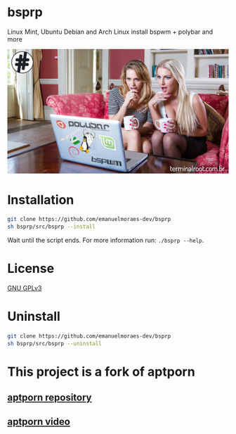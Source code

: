 # bsprp
Linux Mint, Ubuntu Debian and Arch Linux install bspwm + polybar and more

![aptporn](img/aptporn.jpg)

# Installation
```sh
git clone https://github.com/emanuelmoraes-dev/bsprp
sh bsprp/src/bsprp --install
```

Wait until the script ends. For more information run: `./bsprp --help`.

# License
[GNU GPLv3](LICENSE)

# Uninstall
```sh
git clone https://github.com/emanuelmoraes-dev/bsprp
sh bsprp/src/bsprp --uninstall
```

# This project is a fork of aptporn
## [aptporn repository](https://github.com/terroo/aptporn)
## [aptporn video](https://youtu.be/7xuXIj9U9l8)


